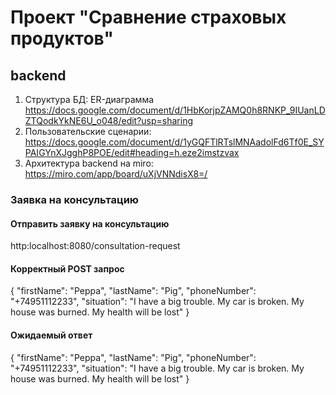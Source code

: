 # Проект "Сравнение страховых продуктов"
## backend

1. Структура БД: ER-диаграмма https://docs.google.com/document/d/1HbKorjpZAMQ0h8RNKP_9IUanLDZTQodkYkNE6U_o048/edit?usp=sharing
2. Пользовательские сценарии: https://docs.google.com/document/d/1yGQFTlRTslMNAadolFd6Tf0E_SYPAIGYnXJgghP8POE/edit#heading=h.eze2imstzvax
3. Архитектура backend на miro: https://miro.com/app/board/uXjVNNdisX8=/


### Заявка на консультацию
#### Отправить заявку на консультацию

http:localhost:8080/consultation-request
#### Корректный POST запрос
{
"firstName": "Peppa",
"lastName": "Pig",
"phoneNumber": "+74951112233",
"situation": "I have a big trouble. My car is broken. My house was burned. My health will be lost"
} 
#### Ожидаемый ответ
{
"firstName": "Peppa",
"lastName": "Pig",
"phoneNumber": "+74951112233",
"situation": "I have a big trouble. My car is broken. My house was burned. My health will be lost"
}